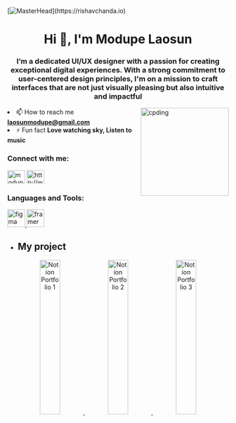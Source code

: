 
[![MasterHead](https://1.bp.blogspot.com/-7A4WynwLsM...)](https://rishavchanda.io)

<h1 align="center">Hi 👋, I'm Modupe Laosun</h1>
<h3 align="center">I’m a dedicated UI/UX designer with a passion for creating exceptional digital experiences. With a strong commitment to user-centered design principles, I'm on a mission to craft interfaces that are not just visually pleasing but also intuitive and impactful</h3>
<img align = "right" alt= "cpding" width ="200" src=https://github.com/modupelaosun/banner/blob/main/gif%20image.gif?raw=true

- 📫 How to reach me **laosunmodupe@gmail.com**
- ⚡ Fun fact **Love watching sky, Listen to music**

<h3 align="left">Connect with me:</h3>
<p align="left">
<a href="https://twitter.com/modupelaosun" target="blank"><img align="center" src="https://raw.githubusercontent.com/rahuldkjain/github-profile-readme-generator/master/src/images/icons/Social/twitter.svg" alt="modupelaosun" height="30" width="40" /></a>
<a href="https://linkedin.com/in/http://www.linkedin.com/in/modupe-laosun" target="blank"><img align="center" src="https://raw.githubusercontent.com/rahuldkjain/github-profile-readme-generator/master/src/images/icons/Social/linked-in-alt.svg" alt="http://www.linkedin.com/in/modupe-laosun" height="30" width="40" /></a>
</p>

<h3 align="left">Languages and Tools:</h3>
<p align="left"> <a href="https://www.figma.com/" target="_blank" rel="noreferrer"> <img src="https://www.vectorlogo.zone/logos/figma/figma-icon.svg" alt="figma" width="40" height="40"/> </a> <a href="https://www.framer.com/" target="_blank" rel="noreferrer"> <img src="https://www.vectorlogo.zone/logos/framer/framer-icon.svg" alt="framer" width="40" height="40"/> </a> </p>


- ## My project
  
<div align="center">
  <a href="https://modupelaosun.notion.site/modupelaosun/Modupe-Laosun-Portfolio-5beadf9a2087422685b6e416c48e686f?p=0cc1d01299d44dddab6dfe467251885e&pm=c">
    <img src="https://github.com/modupelaosun/Case-study-betaslide/blob/main/preview%20and%20landing%20picture%20betaslide.png?raw=true" width="30%" alt="Notion Portfolio 1">
  </a>
  
  <a href="https://modupelaosun.notion.site/Saturn-Airline-b9357f5df7ab4d01802036955724a313?pvs=25">
    <img src="https://github.com/modupelaosun/Saturn-case-study/blob/main/Frame%2034020.png?raw=true" width="30%" alt="Notion Portfolio 2">
  </a>
  
  <a href="https://modupelaosun.notion.site/Mitask-Application-fe1a1bf00d7d4db4be2c0e10f2ddf0bc?pvs=25">
    <img src="https://github.com/modupelaosun/Mitask-case-study/blob/main/Frame%2033667.png?raw=true" width="30%" alt="Notion Portfolio 3">
  </a>
</div>



 


